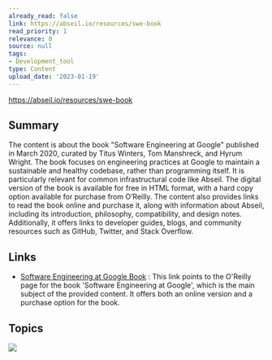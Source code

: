 ```yaml
---
already_read: false
link: https://abseil.io/resources/swe-book
read_priority: 1
relevance: 0
source: null
tags:
- Development_tool
type: Content
upload_date: '2023-01-19'
---
```


https://abseil.io/resources/swe-book
## Summary

The content is about the book "Software Engineering at Google" published in March 2020, curated by Titus Winters, Tom Manshreck, and Hyrum Wright. The book focuses on engineering practices at Google to maintain a sustainable and healthy codebase, rather than programming itself. It is particularly relevant for common infrastructural code like Abseil. The digital version of the book is available for free in HTML format, with a hard copy option available for purchase from O’Reilly. The content also provides links to read the book online and purchase it, along with information about Abseil, including its introduction, philosophy, compatibility, and design notes. Additionally, it offers links to developer guides, blogs, and community resources such as GitHub, Twitter, and Stack Overflow.
## Links

- [Software Engineering at Google Book](https://www.oreilly.com/library/view/software-engineering-at/9781492082781/) : This link points to the O'Reilly page for the book 'Software Engineering at Google', which is the main subject of the provided content. It offers both an online version and a purchase option for the book.

## Topics

![](topics/Concept/Software%20Engineering%20Practices)